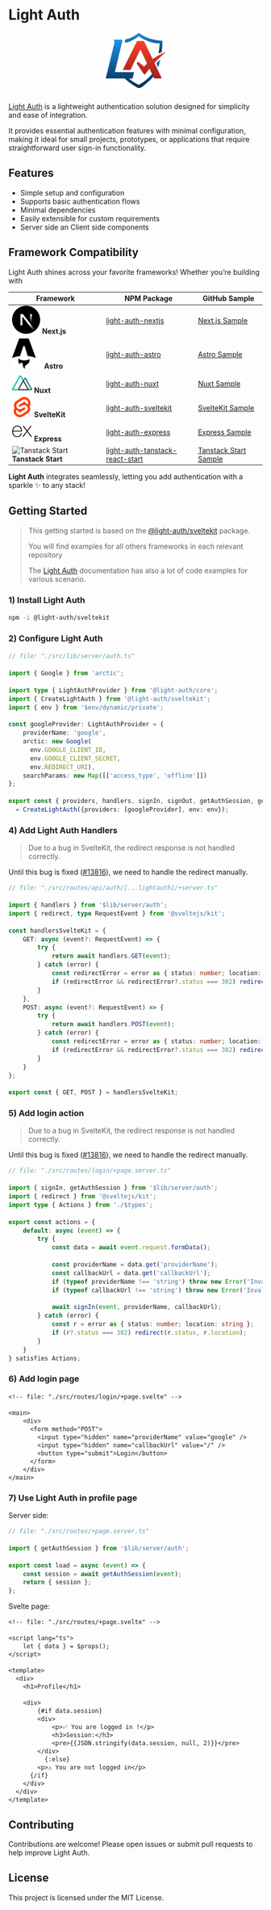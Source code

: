 # Light Auth

<p align="center">
    <img src="https://github.com/lightauth/.github/blob/main/images/light-auth.svg" alt="Light Auth Logo" width="120"/>
</p>

[Light Auth](https://lightauth.github.io) is a lightweight authentication solution designed for simplicity and ease of integration.

It provides essential authentication features with minimal configuration, making it ideal for small projects, prototypes, or applications that require straightforward user sign-in functionality.

## Features

- Simple setup and configuration
- Supports basic authentication flows
- Minimal dependencies
- Easily extensible for custom requirements
- Server side an Client side components

## Framework Compatibility

Light Auth shines across your favorite frameworks! Whether you’re building with  

| Framework                                   | NPM Package                                                                 | GitHub Sample                                                                                 |
|-----------------------------------------------|-----------------------------------------------------------------------------|----------------------------------------------------------------------------------------------|
| ![NextJS](https://github.com/lightauth/.github/blob/main/images/nextjs.svg) **Next.js**   | [light-auth-nextjs](https://www.npmjs.com/package/@light-auth/nextjs)       | [Next.js Sample](https://github.com/lightauth/light-auth-nextjs-sample-one)           |
| ![Astro](https://github.com/lightauth/.github/blob/main/images/astro.svg) **Astro**       | [light-auth-astro](https://www.npmjs.com/package/@light-auth/astro)         | [Astro Sample](https://github.com/lightauth/light-auth-astro-sample-one)              |
| ![Nuxt](https://github.com/lightauth/.github/blob/main/images/nuxtjs.svg) **Nuxt**        | [light-auth-nuxt](https://www.npmjs.com/package/@light-auth/nuxt)           | [Nuxt Sample](https://github.com/lightauth/light-auth-nuxt-sample-one)                |
| ![SvelteKit](https://github.com/lightauth/.github/blob/main/images/sveltekit.svg) **SvelteKit** | [light-auth-sveltekit](https://www.npmjs.com/package/@light-auth/sveltekit) | [SvelteKit Sample](https://github.com/lightauth/light-auth-sveltekit-sample-one)      |
| ![Express](https://github.com/lightauth/.github/blob/main/images/express.svg) **Express** | [light-auth-express](https://www.npmjs.com/package/@light-auth/express)     | [Express Sample](https://github.com/lightauth/light-auth-express-sample-one)          |
| ![Tanstack Start](https://lightauth.github.io/tanstack.svg) **Tanstack Start** | [light-auth-tanstack-react-start](https://www.npmjs.com/package/@light-auth/tanstack-react-start)     | [Tanstack Start Sample](https://github.com/lightauth/light-auth-tanstack-sample-one)          |


**Light Auth** integrates seamlessly, letting you add authentication with a sparkle ✨ to any stack!

## Getting Started

> This getting started is based on the  [@light-auth/sveltekit](https://www.npmjs.com/package/@light-auth/sveltekit) package.
>
> You will find examples for all others frameworks in each relevant repository
>
> The [Light Auth](https://lightauth.github.io) documentation has also a lot of code examples for various scenario.

### 1) Install Light Auth

``` sh
npm -i @light-auth/sveltekit
```

### 2) Configure Light Auth

``` ts
// file: "./src/lib/server/auth.ts"

import { Google } from 'arctic';

import type { LightAuthProvider } from '@light-auth/core';
import { CreateLightAuth } from '@light-auth/sveltekit';
import { env } from '$env/dynamic/private';

const googleProvider: LightAuthProvider = {
	providerName: 'google',
	arctic: new Google(
      env.GOOGLE_CLIENT_ID, 
      env.GOOGLE_CLIENT_SECRET, 
      env.REDIRECT_URI),
	searchParams: new Map([['access_type', 'offline']])
};

export const { providers, handlers, signIn, signOut, getAuthSession, getUser } 
  = CreateLightAuth({providers: [googleProvider], env: env});


```

### 4) Add Light Auth Handlers

> Due to a bug in SvelteKit, the redirect response is not handled correctly.

Until this bug is fixed ([#13816](https://github.com/sveltejs/kit/issues/13816)), we need to handle the redirect manually.

``` ts
// file: "./src/routes/api/auth/[...lightauth]/+server.ts"

import { handlers } from '$lib/server/auth';
import { redirect, type RequestEvent } from '@sveltejs/kit';

const handlersSvelteKit = {
	GET: async (event?: RequestEvent) => {
		try {
			return await handlers.GET(event);
		} catch (error) {
			const redirectError = error as { status: number; location: string };
			if (redirectError && redirectError?.status === 302) redirect(redirectError.status, redirectError.location);
		}
	},
	POST: async (event?: RequestEvent) => {
		try {
			return await handlers.POST(event);
		} catch (error) {
			const redirectError = error as { status: number; location: string };
			if (redirectError && redirectError?.status === 302) redirect(redirectError.status, redirectError.location);
		}
	}
};

export const { GET, POST } = handlersSvelteKit;
```

### 5) Add login action

> Due to a bug in SvelteKit, the redirect response is not handled correctly.

Until this bug is fixed ([#13816](https://github.com/sveltejs/kit/issues/13816)), we need to handle the redirect manually.


``` ts
// file: "./src/routes/login/+page.server.ts"

import { signIn, getAuthSession } from '$lib/server/auth';
import { redirect } from '@sveltejs/kit';
import type { Actions } from './$types';

export const actions = {
	default: async (event) => {
		try {
			const data = await event.request.formData();

			const providerName = data.get('providerName');
			const callbackUrl = data.get('callbackUrl');
			if (typeof providerName !== 'string') throw new Error('Invalid provider');
			if (typeof callbackUrl !== 'string') throw new Error('Invalid callback URL');

			await signIn(event, providerName, callbackUrl);
		} catch (error) {
			const r = error as { status: number; location: string };
			if (r?.status === 302) redirect(r.status, r.location);
		}
	}
} satisfies Actions;

```

### 6) Add login page

``` svelte
<!-- file: "./src/routes/login/+page.svelte" -->

<main>
    <div>
      <form method="POST">
        <input type="hidden" name="providerName" value="google" />
        <input type="hidden" name="callbackUrl" value="/" />
        <button type="submit">Login</button>
      </form>
    </div>
</main>

```

### 7) Use Light Auth in profile page

Server side:

``` ts
// file: "./src/routes/+page.server.ts"

import { getAuthSession } from '$lib/server/auth';

export const load = async (event) => {
	const session = await getAuthSession(event);
	return { session };
};

```

Svelte page:

``` svelte
<!-- file: "./src/routes/+page.svelte" -->

<script lang="ts">
	let { data } = $props();
</script>

<template>
  <div>
    <h1>Profile</h1>

    <div>
  		{#if data.session}
        <div>
            <p>✅ You are logged in !</p>
            <h3>Session:</h3>
            <pre>{{JSON.stringify(data.session, null, 2)}}</pre>
        </div>
		  {:else}
        <p>⚠️ You are not logged in</p>
      {/if}
    </div>
  </div>
</template>

```

## Contributing

Contributions are welcome! Please open issues or submit pull requests to help improve Light Auth.

## License

This project is licensed under the MIT License.
